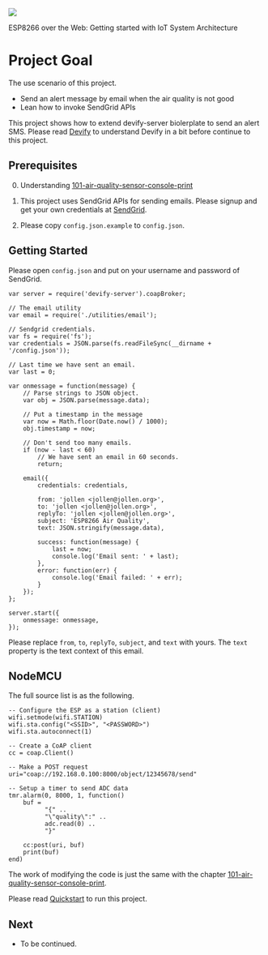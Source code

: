 ![](http://res.cloudinary.com/jollen/image/upload/h_110/v1455862763/devify-logo_rh63vl.png)

ESP8266 over the Web: Getting started with IoT System Architecture

# Project Goal

The use scenario of this project.

* Send an alert message by email when the air quality is not good
* Lean how to invoke SendGrid APIs

This project shows how to extend devify-server biolerplate to send an alert SMS. Please read [Devify](https://github.com/DevifyPlatform/devify-server/blob/master/README.md) to understand Devify in a bit before continue to this project.

## Prerequisites

0. Understanding [101-air-quality-sensor-console-print](../101-air-quality-sensor-console-print)

1. This project uses SendGrid APIs for sending emails. Please signup and get your own credentials at [SendGrid](https://sendgrid.com/).

2. Please copy ```config.json.example``` to ```config.json```.

## Getting Started

Please open ```config.json``` and put on your username and password of SendGrid.

```
var server = require('devify-server').coapBroker;

// The email utility
var email = require('./utilities/email');

// Sendgrid credentials.
var fs = require('fs');
var credentials = JSON.parse(fs.readFileSync(__dirname + '/config.json'));

// Last time we have sent an email.
var last = 0;
        
var onmessage = function(message) {
    // Parse strings to JSON object.
    var obj = JSON.parse(message.data);

    // Put a timestamp in the message
    var now = Math.floor(Date.now() / 1000); 
    obj.timestamp = now;

    // Don't send too many emails.
    if (now - last < 60)
    	// We have sent an email in 60 seconds.
    	return;

	email({
		credentials: credentials,

	    from: 'jollen <jollen@jollen.org>',
	    to: 'jollen <jollen@jollen.org>',
	    replyTo: 'jollen <jollen@jollen.org>',
	    subject: 'ESP8266 Air Quality',
	    text: JSON.stringify(message.data),

	    success: function(message) {
	    	last = now;
	        console.log('Email sent: ' + last);
	    },
	    error: function(err) {
	        console.log('Email failed: ' + err);
	    }
	});
};

server.start({
    onmessage: onmessage,
});

```

Please replace ```from```, ```to```, ```replyTo```, ```subject```, and ```text``` with yours. The ```text``` property is the text context of this email.

## NodeMCU

The full source list is as the following.

```
-- Configure the ESP as a station (client)
wifi.setmode(wifi.STATION)  
wifi.sta.config("<SSID>", "<PASSWORD>")  
wifi.sta.autoconnect(1)

-- Create a CoAP client
cc = coap.Client()

-- Make a POST request
uri="coap://192.168.0.100:8000/object/12345678/send"

-- Setup a timer to send ADC data
tmr.alarm(0, 8000, 1, function() 
    buf = 
          "{" ..
          "\"quality\":" ..
          adc.read(0) ..
          "}"
    
    cc:post(uri, buf)
    print(buf)
end)
```

The work of modifying the code is just the same with the chapter [101-air-quality-sensor-console-print](../101-air-quality-sensor-console-print).

Please read [Quickstart](101-air-quality-sensor-console-print#quickstart) to run this project.

## Next

* To be continued.